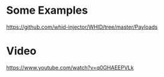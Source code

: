 # Some Examples

https://github.com/whid-injector/WHID/tree/master/Payloads

# Video

https://www.youtube.com/watch?v=q0GHAEEPVLk